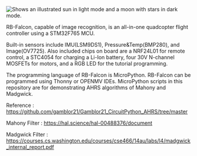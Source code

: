 <picture>
  <source media="(prefers-color-scheme: dark)" srcset="https://github.com/rbmakers/RB-Falcon-AHRS/assets/148856699/10714883-a319-4471-84ef-3a1197fba9e7">
  <source media="(prefers-color-scheme: light)" srcset="https://github.com/rbmakers/RB-Falcon-AHRS/assets/148856699/10714883-a319-4471-84ef-3a1197fba9e7">
  <img alt="Shows an illustrated sun in light mode and a moon with stars in dark mode." src="https://github.com/rbmakers/RB-Falcon-AHRS/assets/148856699/10714883-a319-4471-84ef-3a1197fba9e7">
</picture>



RB-Falcon, capable of image recognition, is an all-in-one quadcopter flight controller using a STM32F765 MCU. 

Built-in sensors include IMU(LSM9DS1), Pressure&Temp(BMP280), and Image(OV7725). Also included chips on board are a NRF24L01 for remote control, a STC4054 for charging a Li-Ion battery, four 30V N-channel MOSFETs for motors, and a RGB LED for the tutorial programming.

The programming language of RB-Falcon is MicroPython. RB-Falcon can be programmed using Thonny or OPENMV IDEs. MicroPython scripts in this repository are for demonstrating AHRS algorithms of Mahony and Madgwick.

Reference : https://github.com/gamblor21/Gamblor21_CircuitPython_AHRS/tree/master

Mahony Filter : https://hal.science/hal-00488376/document

Madgwick Filter : https://courses.cs.washington.edu/courses/cse466/14au/labs/l4/madgwick_internal_report.pdf


